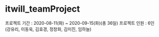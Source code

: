 # itwill_teamProject
 
프로젝트 기간 : 2020-08-11(화) ~ 2020-09-15(화)(총 36일)
프로젝트 인원 : 6인(강유리, 이동욱, 김효경, 정창화, 김미진, 임하늘)
